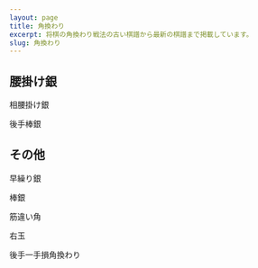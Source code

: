 ```yaml
---
layout: page
title: 角換わり
excerpt: 将棋の角換わり戦法の古い棋譜から最新の棋譜まで掲載しています。
slug: 角換わり
---
```


## 腰掛け銀

相腰掛け銀

後手棒銀

## その他

早繰り銀

棒銀

筋違い角

右玉

後手一手損角換わり
